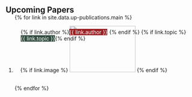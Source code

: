 <h2 id="up-publications" style="margin: 2px 0px -15px;">Upcoming Papers</h2>

<div class="publications">
<ol class="bibliography">

{% for link in site.data.up-publications.main %}

<li>
<div class="pub-gird">
  <div class="col-sm-3 abbr" style="position: relative;padding-right: 15px;padding-left: 15px;">
    {% if link.image %} 
    <img src="{{ link.image }}" class="teaser img-fluid z-depth-1" style="height: 123px; width: 175px">
    {% endif %}
    <div style="position: absolute; top: 8px; left: 16px; display: flex; flex-wrap: wrap;">
      {% if link.author %}  
        <div class="badge" style="background-color: #9b2226; color: #fff; margin-right: 5px;">{{ link.author }}</div>
      {% endif %}
      {% if link.topic %} 
        <div class="badge" style="background-color: #344e41; color: #fff;">{{ link.topic }}</div>
      {% endif %}
    </div>
  </div>
</div>
</li>

<br>

{% endfor %}

</ol>
</div>

